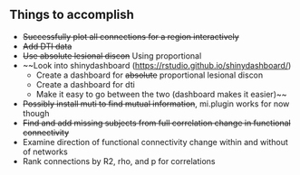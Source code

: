 ## Things to accomplish

 - ~~Successfully plot all connections for a region interactively~~
 - ~~Add DTI data~~
 - ~~Use absolute lesional discon~~ Using proportional
 - ~~Look into shinydashboard (https://rstudio.github.io/shinydashboard/)
	- Create a dashboard for ~~absolute~~ proportional lesional discon
	- Create a dashboard for dti
	- Make it easy to go between the two (dashboard makes it easier)~~
 - ~~Possibly install muti to find mutual information~~, mi.plugin works for now though
 - ~~Find and add missing subjects from full correlation change in functional connectivity~~
 - Examine direction of functional connectivity change within and without of networks
 - Rank connections by R2, rho, and p for correlations